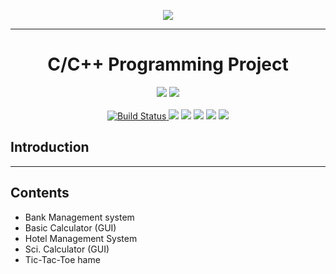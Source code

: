 <p align="center">
<img src="https://encrypted-tbn0.gstatic.com/images?q=tbn:ANd9GcTe0pGXQAzUCoXwY0_LlQ4z-fyMt0IbYAqZgAXIv3hvSltWh8vRL-Uv79k&s=10">
</p>

<hr>
<h1 align="center">
 C/C++ Programming Project
</h1>

<p align="center">
<img src="https://img.shields.io/badge/C%2B%2B-00599C?style=for-the-badge&logo=c%2B%2B&logoColor=white">
<img src="https://img.shields.io/badge/C-00599C?style=for-the-badge&logo=c&logoColor=white"><br><br>
<a href="#">
<img src="https://travis-ci.org/github/github.svg" alt="Build Status">
</a>
  <img src="https://img.shields.io/github/license/The-Young-Programmer/C-CPP-Programming-Project?logo=gnu">
<img src="https://img.shields.io/github/stars/The-Young-Programmer/C-CPP-Programming-Project?logo=github">
<img src="https://img.shields.io/github/issues/The-Young-Programmer/C-CPP-Programming-Project?logo=github">
<img src="https://komarev.com/ghpvc/?username=C-CPP-Programming-Project&label=Visitors&color=0e75b6&style=flat"/> 
<a href="https://github.com/The-Young-Programmer/C-CPP-Programming-Project/issues">
<img src="https://img.shields.io/badge/contributions-welcome-brightgreen.svg?style=flat">
</a>
</p>

<h2>Introduction</h2>
<p> </p>

<hr>


## Contents

- Bank Management system 
- Basic Calculator (GUI)
- Hotel Management System
- Sci. Calculator (GUI)
- Tic-Tac-Toe hame
